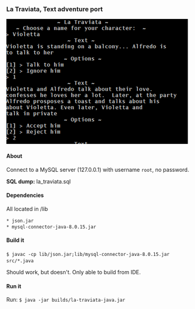 ### La Traviata, Text adventure port

![Image example](example.png)

#### About
Connect to a MySQL server (127.0.0.1) with username ```root```, no password.

**SQL dump:** la_traviata.sql

#### Dependencies
All located in /lib

    * json.jar
    * mysql-connector-java-8.0.15.jar

#### Build it

```$ javac -cp lib/json.jar;lib/mysql-connector-java-8.0.15.jar src/*.java```

Should work, but doesn't. Only able to build from IDE.

#### Run it
Run: ```$ java -jar builds/la-traviata-java.jar```
